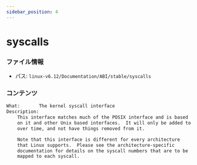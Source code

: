 ```yaml
---
sidebar_position: 4
---
```

# syscalls

### ファイル情報

- パス: `linux-v6.12/Documentation/ABI/stable/syscalls`

### コンテンツ

```txt
What:		The kernel syscall interface
Description:
	This interface matches much of the POSIX interface and is based
	on it and other Unix based interfaces.  It will only be added to
	over time, and not have things removed from it.

	Note that this interface is different for every architecture
	that Linux supports.  Please see the architecture-specific
	documentation for details on the syscall numbers that are to be
	mapped to each syscall.

```
